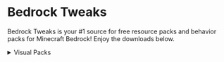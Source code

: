 # Bedrock Tweaks

Bedrock Tweaks is your #1 source for free resource packs and behavior packs for Minecraft Bedrock! Enjoy the downloads below.

<!--- Import JS and CSS -->
<script async defer src="https://buttons.github.io/buttons.js"></script>
<link rel="stylesheet" href="{{ '/assets/css/style.css?v=' | append: site.github.build_revision | relative_url }}"/>
<link rel="stylesheet" href="style.css"/>

<!--- Start of page. -->
<details close>
  <summary>Visual Packs</summary>
  <h3>Chunk Visualizer (by Theta Sigma)</h3>
  
  <p>The Chunk Visualizer resource pack adds a shader that shows the chunks in the world by sperating them with a small white line. This is perfect for building farms, as a lot of bedrock farms depend on their position inside a chunk! Download below:</p>
  <!-- Place this tag where you want the button to render. -->
<a class="github-button" href="https://github.com/Cy4Shot/bedrock-tweaks/archive/master.zip" data-icon="octicon-download" aria-label="Download Cy4Shot/bedrock-tweaks on GitHub">Download</a>
  
  <h3>Better Redstone (by Bedrock Tweaks)</h3>
  
  <p>The Better Redstone resource packs changes the look of redstone when it is placed on the ground. This makes redstone machines look much more clean and imrpoves the redstone experience! Download below:</p>
  <a class="github-button" href="https://raw.githubusercontent.com/Cy4Shot/bedrock-tweaks/master/packs/Bedrock_Tweaks_Better_Redstone.mcpack" data-icon="octicon-download" data-size="large" aria-label="Download" download>Download</a>
  <br>
</details>
